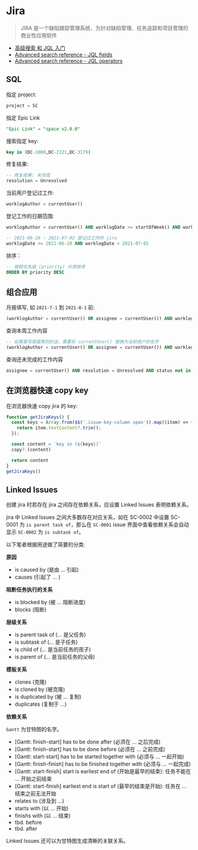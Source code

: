 # Jira

> JIRA 是一个缺陷跟踪管理系统，为针对缺陷管理、任务追踪和项目管理的商业性应用软件

- [高级搜索 和 JQL 入门](https://www.atlassian.com/zh/software/jira/guides/expand-jira/jql#jql-syntax)
- [Advanced search reference - JQL fields](https://support.atlassian.com/jira-software-cloud/docs/advanced-search-reference-jql-fields/)
- [Advanced search reference - JQL operators](https://support.atlassian.com/jira-software-cloud/docs/advanced-search-reference-jql-operators/)

## SQL

指定 project:

``` sql
project = SC
```

指定 Epic Link

``` sql
"Epic Link" = "space v2.0.0"
```

搜索指定 key:

``` sql
key in (DC-1000,DC-2321,DC-3179)
```

修复结果:

``` sql
-- 修复结果: 未完成
resolution = Unresolved
```

当前用户登记过工作:

``` sql
worklogAuthor = currentUser()
```

登记工作的日期范围:

``` sql
worklogAuthor = currentUser() AND worklogDate >= startOfWeek() AND worklogDate < endOfWeek()

-- 2021-06-28 ~ 2021-07-02 登记过工作的 jira
worklogDate >= 2021-06-28 AND worklogDate < 2021-07-02
```

排序：

``` sql
-- 按照优先级 (priority) 升序排序
ORDER BY priority DESC
```

## 组合应用

月报填写, 如 `2021-7-1` 到 `2021-8-1` 前:

``` sql
(worklogAuthor = currentUser() OR assignee = currentUser()) AND worklogDate >= 2021-7-1 AND worklogDate < 2021-8-1 ORDER BY summary DESC  
```

查询本周工作内容

``` sql
-- 如果是写周报类的的话，需要将 currentUser() 替换为当前用户的名字
(worklogAuthor = currentUser() OR assignee = currentUser()) AND worklogDate >= startOfWeek() AND worklogDate < endOfWeek() 
```

查询还未完成的工作内容

``` sql
assignee = currentUser() AND resolution = Unresolved AND status not in ("Ready For Deploy", "Testing") ORDER BY updated DESC
```

## 在浏览器快速 copy key

在浏览器快速 copy jira 的 key:

``` js
function getJiraKeys() {
  const keys = Array.from($$('.issue-key-column span')).map((item) => {
    return item.textContent?.trim();
  });

  const content = `key in (${keys})`
  copy?.(content)

  return content
}
getJiraKeys()
```

## Linked Issues

创建 jira 时若存在 jira 之间存在依赖关系，应设置 Linked Issues 表明依赖关系。

jira 中 Linked Issues 之间大多数存在对应关系，如在 SC-0002 中设置 SC-0001 为 `is parent task of`，那么在 `SC-0001` issue 界面中查看依赖关系会自动显示 `SC-0002` 为 `is subtask of`。

以下笔者根据用途做了简要的分类:

**原因**

- is caused by (是由 ... 引起)
- causes (引起了 ... )

**阻断任务执行的关系**

- is blocked by (被 ... 阻断进度)
- blocks (阻断)

**层级关系**

- is parent task of (... 是父任务)
- is subtask of (... 是子任务)
- is child of (... 是当前任务的孩子)
- is parent of (... 是当前任务的父母)

**模板关系**

- clones (克隆)
- is cloned by (被克隆)
- is duplicated by (被 ... 复制)
- duplicates (复制于 ...)

**依赖关系**

`Gantt` 为甘特图的名字。

- [Gantt: finish-start] has to be done after (必须在 ... 之后完成)
- [Gantt: finish-start] has to be done before (必须在 ... 之前完成)
- [Gantt: start-start] has to be started together with (必须与 ... 一起开始)
- [Gantt: finish-finish] has to be finished together with (必须与 ... 一起完成)
- [Gantt: start-finish] start is earliest end of (开始是最早的结束): 任务不能在 ... 开始之前结束
- [Gantt: start-finish] earliest end is start of (最早的结束是开始): 任务在 ... 结束之前无法开始
- relates to (涉及到 ...)
- starts with (以 ... 开始)
- finishs with (以 ... 结束)
- tbd. before
- tbd. after

Linked Issues 还可以为甘特图生成清晰的关联关系。
